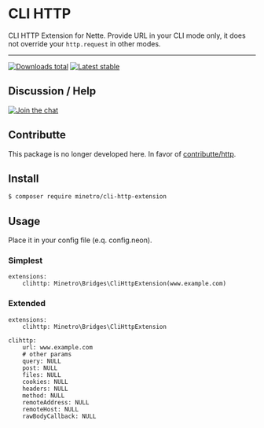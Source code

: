 # CLI HTTP

CLI HTTP Extension for Nette. Provide URL in your CLI mode only, it does not override your `http.request` in other modes.

-----

[![Downloads total](https://img.shields.io/packagist/dt/minetro/cli-http-extension.svg?style=flat-square)](https://packagist.org/packages/minetro/cli-http-extension)
[![Latest stable](https://img.shields.io/packagist/v/minetro/cli-http-extension.svg?style=flat-square)](https://packagist.org/packages/minetro/cli-http-extension)

## Discussion / Help

[![Join the chat](https://img.shields.io/gitter/room/minetro/nette.svg?style=flat-square)](https://gitter.im/minetro/nette?utm_source=badge&utm_medium=badge&utm_campaign=pr-badge&utm_content=badge)

## Contributte

This package is no longer developed here. In favor of [contributte/http](https://github.com/contributte/http). 

## Install
```sh
$ composer require minetro/cli-http-extension
```

## Usage

Place it in your config file (e.q. config.neon).

### Simplest
```neon
extensions:
    clihttp: Minetro\Bridges\CliHttpExtension(www.example.com)
```

### Extended

```neon
extensions:
    clihttp: Minetro\Bridges\CliHttpExtension

clihttp:
    url: www.example.com
    # other params
    query: NULL
    post: NULL
    files: NULL
    cookies: NULL
    headers: NULL
    method: NULL
    remoteAddress: NULL
    remoteHost: NULL
    rawBodyCallback: NULL
```
